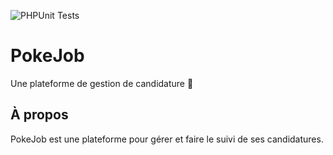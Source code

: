 ![PHPUnit Tests](https://github.com/Hamza-Kachmir/PokeJob/actions/workflows/phpunit.yml/badge.svg)

# PokeJob

Une plateforme de gestion de candidature 💼

## À propos

PokeJob est une plateforme pour gérer et faire le suivi de ses candidatures.
